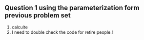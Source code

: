 ## Question 1 using the parameterization form previous problem set
1. calculte
2. I need to double check the code for retire people.!